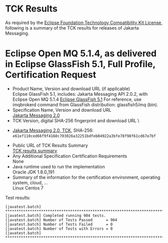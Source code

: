 TCK Results
===========

As required by the
[Eclipse Foundation Technology Compatibility Kit License](https://www.eclipse.org/legal/tck.php),
following is a summary of the TCK results for releases of Jakarta Messaging.

# Eclipse Open MQ 5.1.4, as delivered in Eclipse GlassFish 5.1, Full Profile, Certification Request

- Product Name, Version and download URL (if applicable) \
  Eclipse GlassFish 5.1, includes: Jakarta Messaging API 2.0.2, with Eclipse Open MQ 5.1.4
  [Eclipse GlassFish 5.1](https://www.eclipse.org/downloads/download.php?file=/glassfish/glassfish-5.1.0.zip)
  For reference, use imqbrokerd command from GlassFish distribution: glassfish5/mq (bin).
- Specification Name, Version and download URL \
  [Jakarta Messaging 2.0](https://jakarta.ee/specifications/messaging/2.0)
- TCK Version, digital SHA-256 fingerprint and download URL \
*  [Jakarta Messaging 2.0, TCK](http://download.eclipse.org/ee4j/jakartaee-tck/jakartaee8-eftl/promoted/eclipse-messaging-tck-2.0.0.zip), SHA-256: `e61ef110ced66f9f4160c703026a32251bdfeb04922a3bfe78f98f61cd67e7bf`
- Public URL of TCK Results Summary \
  [TCK results summary](TCK-Results.html)
- Any Additional Specification Certification Requirements \
  None
- Java runtime used to run the implementation \
  Oracle JDK 1.8.0_191
- Summary of the information for the certification environment, operating system, cloud, ... \
  Linux Centos 7

Test results:

```
[javatest.batch] ********************************************************************************
[javatest.batch] Completed running 904 tests.
[javatest.batch] Number of Tests Passed      = 904
[javatest.batch] Number of Tests Failed      = 0
[javatest.batch] Number of Tests with Errors = 0
[javatest.batch] ********************************************************************************
```